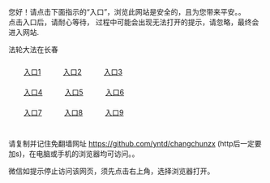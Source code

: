 您好！请点击下面指示的“入口”，浏览此网站是安全的，且为您带来平安。。 <br/>
点击入口后，请耐心等待， 过程中可能会出现无法打开的提示，请忽略，最终会进入网站. </br>

法轮大法在长春<br/>
<div style="padding:10px"><a style="margin:20px" target="_blank" href="https://d3tf39u3sx2kdc.cloudfront.net/2Qpsp?zfxblytb" id="ccLink1" rel="nofollow">入口1</a> <a target="_blank" style="margin:20px" href="https://d7kd0l6zr7u0e.cloudfront.net/2Qpsp?xqsfe" id="ccLink2" rel="nofollow">入口2</a> <a style="margin:20px" target="_blank" href="https://d10cafwh48gij.cloudfront.net/2Qpsp?tclzadf" id="ccLink3" rel="nofollow">入口3</a></div>

<div style="padding:10px" ><a style="margin:20px" target="_blank" href="https://d3tf39u3sx2kdc.cloudfront.net/2Qpsp?zfxblytb" id="ccLink4" rel="nofollow">入口4</a> <a style="margin:20px" href="https://d7kd0l6zr7u0e.cloudfront.net/2Qpsp?xqsfe" target="_blank" id="ccLink5" rel="nofollow">入口5</a> <a style="margin:20px" href="https://d10cafwh48gij.cloudfront.net/2Qpsp?tclzadf" target="_blank" id="ccLink6" rel="nofollow">入口6</a></div>

<div style="padding:10px"><a style="margin:20px" target="_blank" href="https://d3tf39u3sx2kdc.cloudfront.net/2Qpsp?zfxblytb" id="ccLink7" rel="nofollow">入口7</a> <a style="margin:20px" href="https://d7kd0l6zr7u0e.cloudfront.net/2Qpsp?xqsfe" target="_blank" id="ccLink8" rel="nofollow">入口8</a> <a style="margin:20px" target="_blank" href="https://d10cafwh48gij.cloudfront.net/2Qpsp?tclzadf" id="ccLink9" rel="nofollow">入口9</a></div>

<br/>



请复制并记住免翻墙网址 https://github.com/yntd/changchunzx (http后一定要加s)，在电脑或手机的浏览器均可访问。。<br/>

微信如提示停止访问该网页，须先点击右上角，选择浏览器打开。
